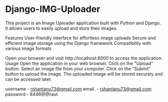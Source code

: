 # Django-IMG-Uploader


This project is an Image Uploader application built with Python and Django. It allows users to easily upload and store their images.

Features
User-friendly interface for effortless image uploads
Secure and efficient image storage using the Django framework
Compatibility with various image formats

Open your browser and visit http://localhost:8000 to access the application.
Usage
Open the application in your web browser.
Click on the "Upload" button.
Select an image file from your computer.
Click on the "Submit" button to upload the image.
The uploaded image will be stored securely and can be accessed later.

username - rshantanu73@gmail.com
email. - rshantanu73@gmail.com
password - 8446@@raut



